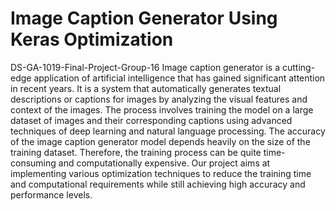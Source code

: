 # Image Caption Generator Using Keras Optimization
DS-GA-1019-Final-Project-Group-16
Image caption generator is a cutting-edge application of artificial intelligence that has gained significant attention in recent years. It is a system that automatically generates textual descriptions or captions for images by analyzing the visual features and context of the images. The process involves training the model on a large dataset of images and their corresponding captions using advanced techniques of deep learning and natural language processing.
The accuracy of the image caption generator model depends heavily on the size of the training dataset. Therefore, the training process can be quite time-consuming and computationally expensive. Our project aims at implementing various optimization techniques to reduce the training time and computational requirements while still achieving high accuracy and performance levels.
